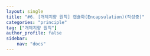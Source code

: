 ```yaml
---
layout: single
title: "#6. [개체지향 원칙] 캡슐화(Encapsulation)(작성중)"
categories: "principle"
tag: ["개체지향 원칙"]
author_profile: false
sidebar: 
    nav: "docs"
---
```



